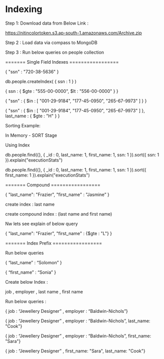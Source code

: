 # Indexing

Step 1: Download data from Below Link :

https://nitincolortoken.s3.ap-south-1.amazonaws.com/Archive.zip

Step 2 : Load data via compass to MongoDB

Step 3 : Run below queries on people collection

======= Single Field Indexes =================

{ "ssn" : "720-38-5636" }

db.people.createIndex( { ssn : 1 } )

{ ssn : { $gte : "555-00-0000", $lt : "556-00-0000" } }

{ "ssn" : { $in : [ "001-29-9184", "177-45-0950", "265-67-9973" ] } }

{ "ssn" : { $in : [ "001-29-9184", "177-45-0950", "265-67-9973" ] }, last_name : { $gte : "H" } }

Sorting Example:

In Memory - SORT Stage

Using Index

db.people.find({}, { _id : 0, last_name: 1, first_name: 1, ssn: 1 }).sort({ ssn: 1 }).explain("executionStats")

db.people.find({}, { _id : 0, last_name: 1, first_name: 1, ssn: 1 }).sort({ first_name: 1 }).explain("executionStats")


======= Compound =================

{ "last_name": "Frazier", "first_name" : "Jasmine” }

create index : last name 

create compound index : (last name and first name)

Nw lets see explain of below query

{ "last_name": "Frazier", "first_name" : {$gte : "L"} }

======= Index Prefix =================

Run below queries

{ “last_name” : “Solomon” }

{ “first_name” : “Sonia” }


Create below Index :

job , employer , last name , first name

Run below queries :

{ job : “Jewellery Designer” , employer : “Baldwin-Nichols”}

{ job : “Jewellery Designer” , employer : “Baldwin-Nichols”, last_name: "Cook"}

{ job : “Jewellery Designer” , employer : “Baldwin-Nichols”, first_name: "Sara"}

{ job : “Jewellery Designer” , first_name: "Sara", last_name: "Cook"}

